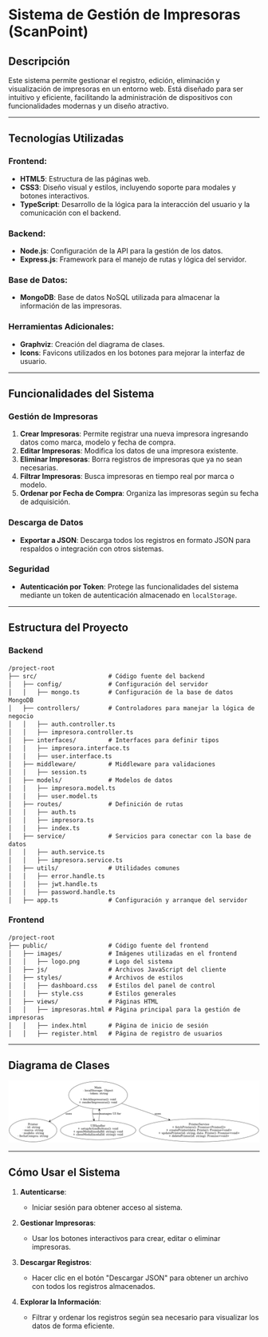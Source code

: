 # Sistema de Gestión de Impresoras (ScanPoint)

## Descripción
Este sistema permite gestionar el registro, edición, eliminación y visualización de impresoras en un entorno web. Está diseñado para ser intuitivo y eficiente, facilitando la administración de dispositivos con funcionalidades modernas y un diseño atractivo.

---

## Tecnologías Utilizadas

### Frontend:
- **HTML5**: Estructura de las páginas web.
- **CSS3**: Diseño visual y estilos, incluyendo soporte para modales y botones interactivos.
- **TypeScript**: Desarrollo de la lógica para la interacción del usuario y la comunicación con el backend.

### Backend:
- **Node.js**: Configuración de la API para la gestión de los datos.
- **Express.js**: Framework para el manejo de rutas y lógica del servidor.

### Base de Datos:
- **MongoDB**: Base de datos NoSQL utilizada para almacenar la información de las impresoras.

### Herramientas Adicionales:
- **Graphviz**: Creación del diagrama de clases.
- **Icons**: Favicons utilizados en los botones para mejorar la interfaz de usuario.

---

## Funcionalidades del Sistema

### Gestión de Impresoras
1. **Crear Impresoras**: Permite registrar una nueva impresora ingresando datos como marca, modelo y fecha de compra.
2. **Editar Impresoras**: Modifica los datos de una impresora existente.
3. **Eliminar Impresoras**: Borra registros de impresoras que ya no sean necesarias.
4. **Filtrar Impresoras**: Busca impresoras en tiempo real por marca o modelo.
5. **Ordenar por Fecha de Compra**: Organiza las impresoras según su fecha de adquisición.

### Descarga de Datos
- **Exportar a JSON**: Descarga todos los registros en formato JSON para respaldos o integración con otros sistemas.

### Seguridad
- **Autenticación por Token**: Protege las funcionalidades del sistema mediante un token de autenticación almacenado en `localStorage`.

---

## Estructura del Proyecto

### Backend
```
/project-root
├── src/                    # Código fuente del backend
│   ├── config/             # Configuración del servidor
│   │   ├── mongo.ts        # Configuración de la base de datos MongoDB
│   ├── controllers/        # Controladores para manejar la lógica de negocio
│   │   ├── auth.controller.ts
│   │   ├── impresora.controller.ts
│   ├── interfaces/         # Interfaces para definir tipos
│   │   ├── impresora.interface.ts
│   │   ├── user.interface.ts
│   ├── middleware/         # Middleware para validaciones
│   │   ├── session.ts
│   ├── models/             # Modelos de datos
│   │   ├── impresora.model.ts
│   │   ├── user.model.ts
│   ├── routes/             # Definición de rutas
│   │   ├── auth.ts
│   │   ├── impresora.ts
│   │   ├── index.ts
│   ├── service/            # Servicios para conectar con la base de datos
│   │   ├── auth.service.ts
│   │   ├── impresora.service.ts
│   ├── utils/              # Utilidades comunes
│   │   ├── error.handle.ts
│   │   ├── jwt.handle.ts
│   │   ├── password.handle.ts
│   ├── app.ts              # Configuración y arranque del servidor
```

### Frontend
```
/project-root
├── public/                 # Código fuente del frontend
│   ├── images/             # Imágenes utilizadas en el frontend
│   │   ├── logo.png        # Logo del sistema
│   ├── js/                 # Archivos JavaScript del cliente
│   ├── styles/             # Archivos de estilos
│   │   ├── dashboard.css   # Estilos del panel de control
│   │   ├── style.css       # Estilos generales
│   ├── views/              # Páginas HTML
│   │   ├── impresoras.html # Página principal para la gestión de impresoras
│   │   ├── index.html      # Página de inicio de sesión
│   │   ├── register.html   # Página de registro de usuarios
```

---

## Diagrama de Clases

![Diagrama de Clases](/diagramas/ClassDiagram.png)

---

## Cómo Usar el Sistema

1. **Autenticarse**:
   - Iniciar sesión para obtener acceso al sistema.

2. **Gestionar Impresoras**:
   - Usar los botones interactivos para crear, editar o eliminar impresoras.

3. **Descargar Registros**:
   - Hacer clic en el botón "Descargar JSON" para obtener un archivo con todos los registros almacenados.

4. **Explorar la Información**:
   - Filtrar y ordenar los registros según sea necesario para visualizar los datos de forma eficiente.

